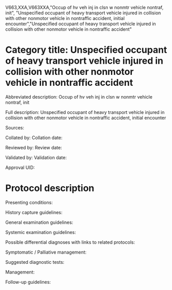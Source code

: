 V663,XXA,V663XXA,"Occup of hv veh inj in clsn w nonmtr vehicle nontraf, init", "Unspecified occupant of heavy transport vehicle injured in collision with other nonmotor vehicle in nontraffic accident, initial encounter","Unspecified occupant of heavy transport vehicle injured in collision with other nonmotor vehicle in nontraffic accident"
# Category title: Unspecified occupant of heavy transport vehicle injured in collision with other nonmotor vehicle in nontraffic accident

Abbreviated description: Occup of hv veh inj in clsn w nonmtr vehicle nontraf, init

Full description: Unspecified occupant of heavy transport vehicle injured in collision with other nonmotor vehicle in nontraffic accident, initial encounter

Sources:

Collated by:
Collation date:

Reviewed by:
Review date:

Validated by:
Validation date:

Approval UID:

# Protocol description

Presenting conditions:

History capture guidelines:

General examination guidelines:

Systemic examination guidelines:

Possible differential diagnoses with links to related protocols:

Symptomatic / Palliative management:

Suggested diagnostic tests:

Management:

Follow-up guidelines:
